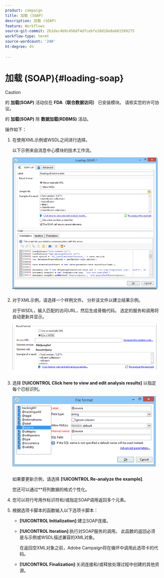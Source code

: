 ```yaml
---
product: campaign
title: 加载 (SOAP)
description: 加载 (SOAP)
feature: Workflows
source-git-commit: 2b1dec4b9c456df4dfcebfe10d18e0ab01599275
workflow-type: tm+mt
source-wordcount: '240'
ht-degree: 4%

---
```


# 加载 (SOAP){#loading-soap}



>[!CAUTION]
>
>的 **加载(SOAP)** 活动仅在 **FDA（联合数据访问）** 已安装模块。 请核实您的许可协议。

的 **加载(SOAP)** 除 **数据加载(RDBMS)** 活动。

操作如下：

1. 在使用XML示例或WSDL之间进行选择。

   以下示例来自消息中心模块的技术工作流。

   ![](assets/load_soap_002.png)

1. 对于XML示例，请选择一个样例文件。 分析该文件以建立结果示例。

   对于WSDL，输入匹配的访问URL，然后生成骨骼代码。 选定的服务和调用将自动更新并显示。

   ![](assets/soap_load_003.png)

1. 选择 **[!UICONTROL Click here to view and edit analysis results]** 以指定每个已标识列。

   ![](assets/soap_load_001.png)

   如果要更新示例，请选择 **[!UICONTROL Re-analyze the example]**.

   您还可以通过**将列数据的格式个性化。

1. 您可以将行号用作标识符和/或指定SOAP调用返回多个元素。
1. 根据选项卡脚本的函数输入以下选项卡脚本：

   * **[!UICONTROL Initialization]**:建立SOAP连接。
   * **[!UICONTROL Iteration]**:执行对SOAP服务的调用。 此函数的返回必须是与示例或WSDL描述兼容的XML对象。

      在返回空XML对象之前，Adobe Campaign将在循环中调用此选项卡的代码。

   * **[!UICONTROL Finalization]**:关闭连接和/或释放处理过程中创建的其他资源。
